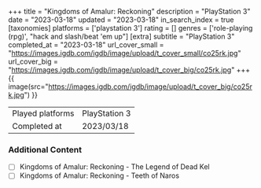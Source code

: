 +++
title = "Kingdoms of Amalur: Reckoning"
description = "PlayStation 3"
date = "2023-03-18"
updated = "2023-03-18"
in_search_index = true
[taxonomies]
platforms = ['playstation 3']
rating = []
genres = ['role-playing (rpg)', "hack and slash/beat 'em up"]
[extra]
subtitle = "PlayStation 3"
completed_at = "2023-03-18"
url_cover_small = "https://images.igdb.com/igdb/image/upload/t_cover_small/co25rk.jpg"
url_cover_big = "https://images.igdb.com/igdb/image/upload/t_cover_big/co25rk.jpg"
+++
{{ image(src="https://images.igdb.com/igdb/image/upload/t_cover_big/co25rk.jpg") }}

|              |            |
| ------------ | ---------- |
| Played platforms    | PlayStation 3 |
| Completed at | 2023/03/18 |


### Additional Content


- [ ] Kingdoms of Amalur: Reckoning - The Legend of Dead Kel
- [ ] Kingdoms of Amalur: Reckoning - Teeth of Naros